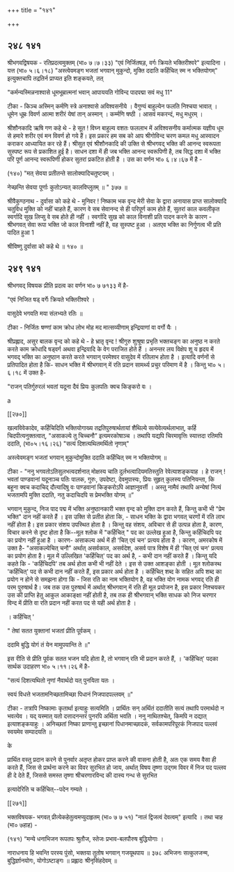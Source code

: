 +++
title = "१४१"

+++


## २४८ १४१
श्रीभगवद्विषयक - रतिप्रदत्वमुक्तम् (भा० ७।७।३३) "एवं निर्जितषड़, वर्गः क्रियते भक्तिरीश्वरे" इत्यादिना । यत्त (भा० ५।६।१८) "अस्त्वेवमङ्ग भजतां भगवान् मुकुन्दो, मुक्ति ददाति कर्हिचित् स्म न भक्तियोगम्" इत्युक्तचापि तद्रतिर्न प्राप्यत इति शङ्कयते, तत् 

"कर्मन्यस्मिन्ननाश्वासे धूमभूम्रात्मनां भवान् आपाययति गोविन्द पादपद्मा सवं मधु 11" 

टीका - किञ्च अस्मिन् कर्मणि स्त्रे अनाश्वासे अविश्वसनीये । वैगुण्यं बाहुल्येन फलति निश्चया भावात् । धूमेन धूम्रः विवर्ण आत्मा शरीरं येषां तान् अस्मान् । कर्म्मणि षष्ठी । आसवं मकरन्दं, मधु मधुरम् । 

श्रीशौनकादि ऋषि गण कहे थे - हे सूत ! विघ्न बाहुल्य वशतः फललाभ में अविश्वसनीय कर्मात्मक यज्ञीय धूम से हमारे शरीर एवं मन विवर्ण हो गये हैं। इस प्रकार हम सब को आप श्रीगोविन्द चरण कमल मधु आस्वादन कराकर आध्यायित कर रहे हैं। श्रीसुत एवं श्रीशौनकादि की उक्ति से श्रीभगवद् भक्ति की आनन्द स्वरूपता सुस्पष्ट रूप से प्रकाशित हुई है। साधन दशा में ही जब भक्ति आनन्द स्वरूपिणी है, तब सिद्ध दशा में भक्ति परि पूर्ण आनन्द स्वरूपिणी होकर सुतरां प्रकटित होती है । उस का वर्णन भा० ६।४।६७ में है - 

(१४०) "मत् सेवया प्रतीतन्ते सालोक्यादिचतुष्टयम् । 

नेच्छन्ति सेवया पूर्णाः कुतोऽन्यत् कालविप्लुतम् ॥ " ३७७ ॥ 

श्रीवैकुण्ठनाथ - दुर्वासा को कहे थे - मुनिवर ! निष्काम भक वृन्द मेरी सेवा के द्वारा अनायास प्राप्त सालोक्यादि चतुविध मुक्ति को नहीं चाहते हैं, कारण वे सब सेवानन्द से ही परिपूर्ण काम होते हैं, सुतरां काल कवलीकृत स्वर्गादि सुख लिप्सु वे सब होते ही नहीं । स्वर्गादि सुख को काल विनाशी प्रति पादन करने के कारण - श्रीभगवत् सेवा रूपा भक्ति जो काल विनाशी नहीं है, वह सुस्पष्ट हुआ । अतएव भक्ति का निर्गुणत्व भी प्रति पादित हुआ 1 

श्रीविष्णु दुर्वासा को कहे थे ॥ १४० ॥ 


## २४९ १४१
श्रीभगवद् विषयक प्रीति प्रदत्व का वर्णन भा० ७ ७१३३ में है- 

"एवं निजित षड् वर्गेः क्रियते भक्तिरीश्वरे । 

वासुदेवे भगवति मया संलभ्यते रतिः ॥ 

टीका - निर्जितः षण्णां काम क्रोध लोभ मोह मद मात्सय्यीणाम् इन्द्रियाणां वा वर्गो यैः । 

श्रीप्रह्लाद, असुर बालक वृन्द को कहे थे - हे भ्रातृ वृन्द ! श्रीगुरु शुश्रूषा प्रभृति भक्तचङ्ग का अनुष्ठ न करते करते काम क्रोधादि षड्वर्ग अथवा इन्द्रियादि के वेग पराजित होते हैं । अनन्तर लय विक्षेप शू य हृदय में भगवद् भक्ति का अनुष्ठान करते करते भगवान् परमेश्वर वासुदेव में रतिलाभ होता है । इत्यादि वर्णनों से प्रतिपादित होता है कि- साधन भक्ति में श्रीभगवान् में रति प्रदान सामर्थ्य प्रचुर परिमाण में है । किन्तु भा० ५।६।१८ में उक्त है- 

"राजन् पतिर्गुरुरलं भवतां यदूना दैवं प्रियः कुलपतिः क्वच किङ्करो वः । 

a 

[[२७०]] 

खल्वविवेकादेव, कर्हिचिदिति भक्तियोगाख्य तद्रतिपुरुषार्थतायां शैथिल्ये सत्येवेत्यर्थलाभात्, कर्हि चिदपीत्यनुक्तत्वात्, "असाकल्ये तु चिच्चनौ” इत्यमरकोषाञ्च । तथापि यद्यपि चिरमावृत्तिः स्यात्तदा रतिमपि ददाति, (भा०५।१६।२६) "सत्यं दिशत्यथितमर्थितो नृणाम्" 

अस्त्वेवमङ्ग भजतां भगवान् मुकुन्दोमुक्ति ददाति कर्हिचित् स्म न भक्तियोगम् ॥ 

टीका - "ननु भगवतोऽतिसुलभत्वदर्शनात् मोक्षस्य चाति दुर्लभत्वादियमतिस्तुति रेवेत्याशङ्कयाह । हे राजन् ! भवतां पाण्डवानां यदूनाञ्च पतिः पालक, गुरुः, उपदेष्टा, देवमुपास्यः, प्रियः सुहृत् कुलस्य पतिनियन्ता, कि बहूना क्वच कदाचिद् दौत्यादिषु वः पाण्डवानां किङ्करोऽपि आज्ञानुवर्त्ती । अस्तु नामैवं तथापि अन्येषां नित्यं भजतामपि मुक्ति ददाति, नतु कदाचिदपि स प्रेमभक्ति योगम् ॥” 

भगवान् मुकुन्द, निज पाद पद्म में भक्ति अनुष्ठानकारी भक्त वृन्द को मुक्ति दान करते हैं, किन्तु कभी भी "प्रेम भक्ति" दान नहीं करते हैं । इस उक्ति से प्रतीत होता कि, - साधन भक्ति के द्वारा भगवत् चरणों में रति लाभ नहीं होता है। इस प्रकार संशय उपस्थित होता है । किन्तु वह संशय, अविचार से ही उत्पन्न होता है, कारण, विचार करने से दृष्ट होता है कि--मूल श्लोक में "कर्हिचित् " पद का उल्लेख हुआ है, किन्तु कर्हिचिदपि पद का प्रयोग नहीं हुआ है । कारण- असाकल्य अर्थ में ही 'चित् एवं चन' प्रत्यय होता है । कारण, अमरकोष में उक्त है- "असाकल्येचित् चनौ” अर्थात् असर्वकाल, असर्वदेश, असर्व पात्र विशेष में ही 'चित् एवं चन' प्रत्यय का प्रयोग होता है। मूल में उल्लिखित 'कर्हिचित्' पद का अर्थ है, - कभी दान नहीं करते हैं । किन्तु यदि कहते कि - 'कर्हिचिदपि' तब अर्थ होता कभी भी नहीं देते । इस से उक्त आशङ्का होती । मूल श्लोकस्थ 'कर्हिचित्' पद से कभी दान नहीं करते हैं, इस प्रकार अर्थ होता है । कर्हिचित् शब्द के सहित अपि शब्द का प्रयोग न होने से समझना होगा कि - जिस रति का नाम भक्तियोग है, वह भक्ति योग नामक भगवद् रति ही परम पुरुषार्थ है। जब तक उस पुरुषार्थ में अर्थात् श्रीभगवान् में रति ही मूल प्रयोजन है, इस प्रकार निश्चयकर उस की प्राप्ति हेतु आकुल आकाङ्क्षा नहीं होती है, तब तक ही श्रीभगवान् भक्ति साधक को निज चरणार विन्द में प्रीति वा रति प्रदान नहीं करत पद से यही अर्थ होता है । 

। कर्हिचित् ' 

" तेषां सतत युक्तानां भजतां प्रीति पूर्वकम् । 

ददामि बुद्धि योगं तं येन मामुपयान्ति ते ॥" 

इस रीति से प्रीति पूर्वक सतत भजन यदि होता है, तो भगवान् रति भी प्रदान करते हैं, । 'कर्हिचित्' पदका सार्थक उदाहरण भा० ५।११।२६ में है- 

"सत्यं दिशत्यथितो नृणां नैवार्थदो यत् पुनयिता यतः । 

स्वयं विधत्ते भजतामनिच्छतामिच्छा पिधानं निजपादपल्लवम् ॥" 

टीका - तत्रापि निष्कामाः कृतार्था इत्याहुः सत्यमिति । प्रार्थितः सन् अर्थितं ददातीति सत्यं तथापि परमार्थदो न भवत्येव । यद् यस्मात् यतो दत्तादनन्तरं पुनरपि अर्थिता भवति । ननु नाथितश्चेत्, किमपि न दद्यात् इत्याशङ्कयाहुः । अनिच्छतां निष्का प्राणान्तु इच्छानां पिधानमाच्छादकं, सर्वकामपरिपूरकं निजपाद पल्लवं स्वयमेव सम्पादयति ॥ 

के 

प्रार्थित वस्तु प्रदान करने से पुनर्वार अतृप्त होकर प्राप्त करने की वासना होती है, अतः एक समय वैसा ही करते हैं, जिस से प्रार्थना करने का विवर सुरभित हो जाय, अर्थात् विषय तृष्णा उद्गम विवर में निज पद पल्लव ही दे देते हैं, जिससे समस्त तृष्णा श्रीचरणारविन्द की दास्य गन्ध से सुरभित 



इत्यादेरिति च कर्हिचित्--पदेन गम्यते । 

[[२७१]]

भक्तविषयक- भगवत् प्रीत्येकहेतुत्वमप्युदाहृतम् (भा० ७ ७ ५१) "नालं द्विजत्वं देवत्वम्" इत्यादि । तथा चाह (भा० ७हाह) - 

(१४१) “मन्ये धनाभिजन रूपतपः श्रुतौज, स्तेजः प्रभाव-बलपौरुष बुद्धियोगाः । 

नाराधनाय हि भवन्ति परस्य पुंसो, भक्तया तुतोष भगवान् गजयूथपाय ॥ ३७८ अभिजनः सत्कुलजन्म, बुद्धिर्ज्ञानयोगः, योगोऽष्टाङ्गः ॥ प्रह्लादः श्रीनृसिंहदेवम् ॥ 

